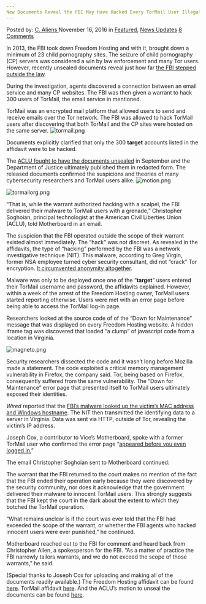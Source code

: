 ```yaml
---
New Documents Reveal the FBI May Have Hacked Every TorMail User Illegally
---
```

<article class="post-listing post-16436 post type-post status-publish format-standard has-post-thumbnail hentry  tag-documents tag-fbi tag-hacked tag-illegally tag-reveal mail tag-user">
    <div class="post-inner">
        <span>Posted by: <a href="https://www.deepdotweb.com/author/caliens/" title="">C. Aliens </a></span>
    <span>November 16, 2016</span>
    <span>in <a href="https://www.deepdotweb.com/category/deepdot-news/" rel="category tag">Featured</a>, <a href="https://www.deepdotweb.com/category/news-updates/" rel="category tag">News Updates</a></span>
    <span><a href="https://www.deepdotweb.com/2016/11/16/new-documents-reveal-fbi-may-hacked-every-tormail-user-illegally/#comments">8 Comments</a></span>
    </p>
    <div class="clear"></div>
    <div class="entry">
    <p>In 2013, the FBI took down Freedom Hosting and with it, brought down a minimum of 23 child pornography sites. The seizure of child pornography (CP) servers was considered a win by law enforcement and many Tor users. However, recently unsealed documents reveal just how far <a href="http://motherboard.vice.com/read/unsealed-court-docs-show-fbi-used-malware-like-a-grenade">the FBI stepped outside the law</a>.</p>
    <p>During the investigation, agents discovered a connection between an email service and many CP websites. The FBI was then given a warrant to hack 300 users of TorMail, the email service in mentioned.</p>
    <p>TorMail was an encrypted mail platform that allowed users to send and receive emails over the Tor network. The FBI was allowed to hack TorMail users after discovering that both TorMail and the CP sites were hosted on the same server. <img class="wp-image-16437 aligncenter" src="https://www.deepdotweb.com/wp-content/uploads/2016/11/tormail-png.png" alt="tormail.png" srcset="https://www.deepdotweb.com/wp-content/uploads/2016/11/tormail-png.png 543w, https://www.deepdotweb.com/wp-content/uploads/2016/11/tormail-png-300x90.png 300w" sizes="(max-width: 543px) 100vw, 543px" /></p>
    <p>Documents explicitly clarified that only the 300 <strong>target</strong> accounts listed in the affidavit were to be hacked.</p>
    <p>The <a href="https://www.documentcloud.org/documents/3096396-Motion-to-unseal-TorMail.html">ACLU fought to have the documents unsealed</a> in September and the Department of Justice ultimately published them in redacted form. The released documents confirmed the suspicions and theories of many cybersecurity researchers and TorMail users alike. <img class="wp-image-16438 aligncenter" src="https://www.deepdotweb.com/wp-content/uploads/2016/11/motion-png.png" alt="motion.png" srcset="https://www.deepdotweb.com/wp-content/uploads/2016/11/motion-png.png 533w, https://www.deepdotweb.com/wp-content/uploads/2016/11/motion-png-300x135.png 300w" sizes="(max-width: 533px) 100vw, 533px" /></p>
    <p><img class="wp-image-16439 aligncenter" src="https://www.deepdotweb.com/wp-content/uploads/2016/11/tormailorg-png.png" alt="tormailorg.png" srcset="https://www.deepdotweb.com/wp-content/uploads/2016/11/tormailorg-png.png 629w, https://www.deepdotweb.com/wp-content/uploads/2016/11/tormailorg-png-300x203.png 300w, https://www.deepdotweb.com/wp-content/uploads/2016/11/tormailorg-png-290x195.png 290w" sizes="(max-width: 629px) 100vw, 629px" /></p>
    <p>“That is, while the warrant authorized hacking with a scalpel, the FBI delivered their malware to TorMail users with a grenade,” Christopher Soghoian, principal technologist at the American Civil Liberties Union (ACLU), told Motherboard in an email.</p>
    <p>The suspicion that the FBI operated outside the scope of their warrant existed almost immediately. The “hack” was not discreet. As revealed in the affidavits, the type of “hacking” performed by the FBI was a network investigative technique (NIT). This malware, according to Greg Virgin, former NSA employee turned cyber security consultant, did not “crack” Tor encryption. <a href="https://www.deepdotweb.com/2016/02/26/fbi-wages-war-on-pedophiles-using-tor/">It circumvented anonymity altogether</a>.</p>
    <p>Malware was only to be deployed once one of the “<strong>target</strong>” users entered their TorMail username and password, the affidavits explained. However, within a week of the arrest of the Freedom Hosting owner, TorMail users started reporting otherwise. Users were met with an error page before being able to access the TorMail log-in page.</p>
    <p>Researchers looked at the source code of of the “Down for Maintenance” message that was displayed on every Freedom Hosting website. A hidden iframe tag was discovered that loaded “a clump” of javascript code from a location in Virginia.</p>
    <p><img class="wp-image-16440 aligncenter" src="https://www.deepdotweb.com/wp-content/uploads/2016/11/magneto-png.png" alt="magneto.png" srcset="https://www.deepdotweb.com/wp-content/uploads/2016/11/magneto-png.png 351w, https://www.deepdotweb.com/wp-content/uploads/2016/11/magneto-png-300x171.png 300w" sizes="(max-width: 351px) 100vw, 351px" /></p>
    <p>Security researchers dissected the code and it wasn’t long before Mozilla made a statement. The code exploited a critical memory management vulnerability in Firefox, the company said. Tor, being based on Firefox, consequently suffered from the same vulnerability. The “Down for Maintenance” error page that presented itself to TorMail users ultimately exposed their identities.</p>
    <p><em>Wired</em> reported that the <a href="https://www.wired.com/2013/08/freedom-hosting/">FBI’s malware looked up the victim’s MAC address and Windows hostname</a>. The NIT then transmitted the identifying data to a server in Virginia. Data was sent via HTTP, outside of Tor, revealing the victim’s IP address.</p>
    <p>Joseph Cox, a contributor to Vice’s Motherboard, spoke with a former TorMail user who confirmed the error page “<a href="https://motherboard.vice.com/read/fbi-may-have-hacked-innocent-tormail-users">appeared before you even logged in.</a>”</p>
    <p>The email Christopher Soghoian sent to Motherboard continued:</p>
    <p>The warrant that the FBI returned to the court makes no mention of the fact that the FBI ended their operation early because they were discovered by the security community, nor does it acknowledge that the government delivered their malware to innocent TorMail users. This strongly suggests that the FBI kept the court in the dark about the extent to which they botched the TorMail operation.</p>
    <p>“What remains unclear is if the court was ever told that the FBI had exceeded the scope of the warrant, or whether the FBI agents who hacked innocent users were ever punished,” he continued.</p>
    <p>Motherboard reached out to the FBI for comment and heard back from Christopher Allen, a spokesperson for the FBI. “As a matter of practice the FBI narrowly tailors warrants, and we do not exceed the scope of those warrants,” he said.</p>
    <p>(Special thanks to Joseph Cox for uploading and making all of the documents readily available.) The Freedom Hosting affidavit can be found <a href="https://www.documentcloud.org/documents/3215133-Freedom-Hosting-NIT-Affidavit.html">here</a>. TorMail affidavit <a href="https://www.documentcloud.org/documents/3215129-Affidavit-in-TorMail-NIT-Case.html">here</a>. And the ACLU’s motion to unseal the documents can be found <a href="https://www.documentcloud.org/documents/3096396-Motion-to-unseal-TorMail.html">here</a>.</p>
    </div>
    <span style="display:none"><a href="https://www.deepdotweb.com/tag/documents/" rel="tag">documents</a> <a href="https://www.deepdotweb.com/tag/fbi/" rel="tag">fbi</a> <a href="https://www.deepdotweb.com/tag/hacked/" rel="tag">hacked</a> <a href="https://www.deepdotweb.com/tag/illegally/" rel="tag">illegally</a> <a href="https://www.deepdotweb.com/tag/reveal/" rel="tag">reveal</a> <a href="https://www.deepdotweb.com/tag/tormail/" rel="tag">tormail</a> <a href="https://www.deepdotweb.com/tag/user/" rel="tag">user</a></span> <span style="display:none" class="updated">2016-11-16</span>
    <div style="display:none" class="vcard author" itemprop="author" itemscope itemtype="http://schema.org/Person"><strong class="fn" itemprop="name"><a href="https://www.deepdotweb.com/author/caliens/" title="Posts by C. Aliens" rel="author">C. Aliens</a></strong></div>
    </div>
</article>

